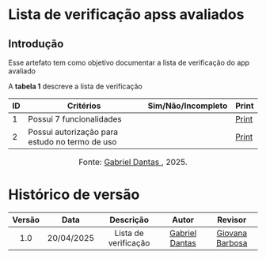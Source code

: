 # Lista de verificação apss avaliados

## Introdução
Esse artefato tem como objetivo documentar a lista de verificação do app avaliado

A **tabela 1** descreve a lista de verificação 


   

| ID  | Critérios                                      | Sim/Não/Incompleto | Print                                                                                            |
| --- | ---------------------------------------------- | ------------------ | ------------------------------------------------------------------------------------------------ |
| 1   | Possui 7 funcionalidades                       |                | [Print](https://aprender3.unb.br/pluginfile.php/3095981/mod_resource/content/57/FGA0303-T03.pdf) |
| 2   | Possui autorização para estudo no termo de uso |             | [Print](https://aprender3.unb.br/pluginfile.php/3095981/mod_resource/content/57/FGA0303-T03.pdf) |

<font size="3"><p style="text-align: center">Fonte: [Gabriel Dantas ](https://github.com/gbevi), 2025.</p></font>




# Histórico de versão

| Versão |    Data    |       Descrição        |                     Autor                      |                  Revisor                   |
| :----: | :--------: | :--------------------: | :--------------------------------------------: | :----------------------------------------: |
|  1.0   | 20/04/2025 | Lista de verificação | [Gabriel Dantas ](https://github.com/gbevi)  | [Giovana Barbosa ](https://github.com/gio221) |